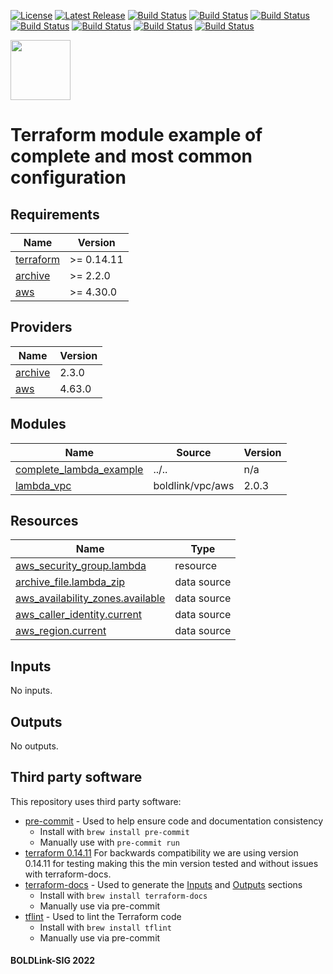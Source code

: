 [![License](https://img.shields.io/badge/License-Apache-blue.svg)](https://github.com/boldlink/terraform-aws-lambda/blob/main/LICENSE)
[![Latest Release](https://img.shields.io/github/release/boldlink/terraform-aws-lambda.svg)](https://github.com/boldlink/terraform-aws-lambda/releases/latest)
[![Build Status](https://github.com/boldlink/terraform-aws-lambda/actions/workflows/update.yaml/badge.svg)](https://github.com/boldlink/terraform-aws-lambda/actions)
[![Build Status](https://github.com/boldlink/terraform-aws-lambda/actions/workflows/release.yaml/badge.svg)](https://github.com/boldlink/terraform-aws-lambda/actions)
[![Build Status](https://github.com/boldlink/terraform-aws-lambda/actions/workflows/pre-commit.yaml/badge.svg)](https://github.com/boldlink/terraform-aws-lambda/actions)
[![Build Status](https://github.com/boldlink/terraform-aws-lambda/actions/workflows/pr-labeler.yaml/badge.svg)](https://github.com/boldlink/terraform-aws-lambda/actions)
[![Build Status](https://github.com/boldlink/terraform-aws-lambda/actions/workflows/module-examples-tests.yaml/badge.svg)](https://github.com/boldlink/terraform-aws-lambda/actions)
[![Build Status](https://github.com/boldlink/terraform-aws-lambda/actions/workflows/checkov.yaml/badge.svg)](https://github.com/boldlink/terraform-aws-lambda/actions)
[![Build Status](https://github.com/boldlink/terraform-aws-lambda/actions/workflows/auto-badge.yaml/badge.svg)](https://github.com/boldlink/terraform-aws-lambda/actions)

[<img src="https://avatars.githubusercontent.com/u/25388280?s=200&v=4" width="96"/>](https://boldlink.io)

# Terraform module example of complete and most common configuration


<!-- BEGINNING OF PRE-COMMIT-TERRAFORM DOCS HOOK -->
## Requirements

| Name | Version |
|------|---------|
| <a name="requirement_terraform"></a> [terraform](#requirement\_terraform) | >= 0.14.11 |
| <a name="requirement_archive"></a> [archive](#requirement\_archive) | >= 2.2.0 |
| <a name="requirement_aws"></a> [aws](#requirement\_aws) | >= 4.30.0 |

## Providers

| Name | Version |
|------|---------|
| <a name="provider_archive"></a> [archive](#provider\_archive) | 2.3.0 |
| <a name="provider_aws"></a> [aws](#provider\_aws) | 4.63.0 |

## Modules

| Name | Source | Version |
|------|--------|---------|
| <a name="module_complete_lambda_example"></a> [complete\_lambda\_example](#module\_complete\_lambda\_example) | ../.. | n/a |
| <a name="module_lambda_vpc"></a> [lambda\_vpc](#module\_lambda\_vpc) | boldlink/vpc/aws | 2.0.3 |

## Resources

| Name | Type |
|------|------|
| [aws_security_group.lambda](https://registry.terraform.io/providers/hashicorp/aws/latest/docs/resources/security_group) | resource |
| [archive_file.lambda_zip](https://registry.terraform.io/providers/hashicorp/archive/latest/docs/data-sources/file) | data source |
| [aws_availability_zones.available](https://registry.terraform.io/providers/hashicorp/aws/latest/docs/data-sources/availability_zones) | data source |
| [aws_caller_identity.current](https://registry.terraform.io/providers/hashicorp/aws/latest/docs/data-sources/caller_identity) | data source |
| [aws_region.current](https://registry.terraform.io/providers/hashicorp/aws/latest/docs/data-sources/region) | data source |

## Inputs

No inputs.

## Outputs

No outputs.
<!-- END OF PRE-COMMIT-TERRAFORM DOCS HOOK -->

## Third party software
This repository uses third party software:
* [pre-commit](https://pre-commit.com/) - Used to help ensure code and documentation consistency
  * Install with `brew install pre-commit`
  * Manually use with `pre-commit run`
* [terraform 0.14.11](https://releases.hashicorp.com/terraform/0.14.11/) For backwards compatibility we are using version 0.14.11 for testing making this the min version tested and without issues with terraform-docs.
* [terraform-docs](https://github.com/segmentio/terraform-docs) - Used to generate the [Inputs](#Inputs) and [Outputs](#Outputs) sections
  * Install with `brew install terraform-docs`
  * Manually use via pre-commit
* [tflint](https://github.com/terraform-linters/tflint) - Used to lint the Terraform code
  * Install with `brew install tflint`
  * Manually use via pre-commit

#### BOLDLink-SIG 2022
